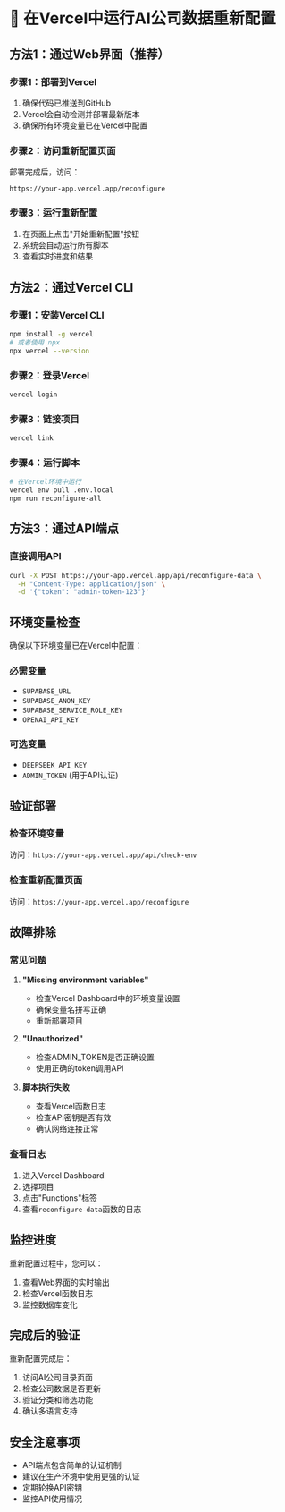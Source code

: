 # 🚀 在Vercel中运行AI公司数据重新配置

## 方法1：通过Web界面（推荐）

### 步骤1：部署到Vercel
1. 确保代码已推送到GitHub
2. Vercel会自动检测并部署最新版本
3. 确保所有环境变量已在Vercel中配置

### 步骤2：访问重新配置页面
部署完成后，访问：
```
https://your-app.vercel.app/reconfigure
```

### 步骤3：运行重新配置
1. 在页面上点击"开始重新配置"按钮
2. 系统会自动运行所有脚本
3. 查看实时进度和结果

## 方法2：通过Vercel CLI

### 步骤1：安装Vercel CLI
```bash
npm install -g vercel
# 或者使用 npx
npx vercel --version
```

### 步骤2：登录Vercel
```bash
vercel login
```

### 步骤3：链接项目
```bash
vercel link
```

### 步骤4：运行脚本
```bash
# 在Vercel环境中运行
vercel env pull .env.local
npm run reconfigure-all
```

## 方法3：通过API端点

### 直接调用API
```bash
curl -X POST https://your-app.vercel.app/api/reconfigure-data \
  -H "Content-Type: application/json" \
  -d '{"token": "admin-token-123"}'
```

## 环境变量检查

确保以下环境变量已在Vercel中配置：

### 必需变量
- `SUPABASE_URL`
- `SUPABASE_ANON_KEY`
- `SUPABASE_SERVICE_ROLE_KEY`
- `OPENAI_API_KEY`

### 可选变量
- `DEEPSEEK_API_KEY`
- `ADMIN_TOKEN` (用于API认证)

## 验证部署

### 检查环境变量
访问：`https://your-app.vercel.app/api/check-env`

### 检查重新配置页面
访问：`https://your-app.vercel.app/reconfigure`

## 故障排除

### 常见问题

1. **"Missing environment variables"**
   - 检查Vercel Dashboard中的环境变量设置
   - 确保变量名拼写正确
   - 重新部署项目

2. **"Unauthorized"**
   - 检查ADMIN_TOKEN是否正确设置
   - 使用正确的token调用API

3. **脚本执行失败**
   - 查看Vercel函数日志
   - 检查API密钥是否有效
   - 确认网络连接正常

### 查看日志
1. 进入Vercel Dashboard
2. 选择项目
3. 点击"Functions"标签
4. 查看`reconfigure-data`函数的日志

## 监控进度

重新配置过程中，您可以：
1. 查看Web界面的实时输出
2. 检查Vercel函数日志
3. 监控数据库变化

## 完成后的验证

重新配置完成后：
1. 访问AI公司目录页面
2. 检查公司数据是否更新
3. 验证分类和筛选功能
4. 确认多语言支持

## 安全注意事项

- API端点包含简单的认证机制
- 建议在生产环境中使用更强的认证
- 定期轮换API密钥
- 监控API使用情况
